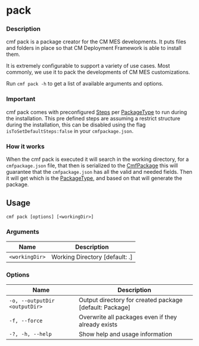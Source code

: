 # pack

### Description

cmf pack is a package creator for the CM MES developments. It puts files and folders in place so that CM Deployment Framework is able to install them.

It is extremely configurable to support a variety of use cases. Most commonly, we use it to pack the developments of CM MES customizations.

Run `cmf pack -h` to get a list of available arguments and options.

### Important

cmf pack comes with preconfigured [Steps](https://github.com/criticalmanufacturing/cli/blob/development/docs/cmf/Cmf_Common_Cli_Objects.md#Cmf_Common_Cli_Objects_Step) per [PackageType](https://github.com/criticalmanufacturing/cli/blob/development/docs/cmf/Cmf_Common_Cli_Enums.md#Cmf_Common_Cli_Enums_PackageType) to run during the installation. This pre defined steps are assuming a restrict structure during the installation, this can be disabled using the flag `isToSetDefaultSteps:false` in your `cmfpackage.json`.

### How it works

When the cmf pack is executed it will search in the working directory, for a `cmfpackage.json` file, that then is serialized to the [CmfPackage](https://github.com/criticalmanufacturing/cli/blob/development/docs/cmf/Cmf_Common_Cli_Objects.md#cmfpackage-class) this will guarantee that the `cmfpackage.json` has all the valid and needed fields. Then it will get which is the [PackageType](https://github.com/criticalmanufacturing/cli/blob/development/docs/cmf/Cmf_Common_Cli_Enums.md#Cmf_Common_Cli_Enums_PackageType), and based on that will generate the package.

<!-- BEGIN USAGE -->

Usage
-----

```
cmf pack [options] [<workingDir>]
```

### Arguments

Name | Description
---- | -----------
`<workingDir>` | Working Directory [default: .]

### Options

Name | Description
---- | -----------
`-o, --outputDir <outputDir>` | Output directory for created package [default: Package]
`-f, --force` | Overwrite all packages even if they already exists
`-?, -h, --help` | Show help and usage information


<!-- END USAGE -->
